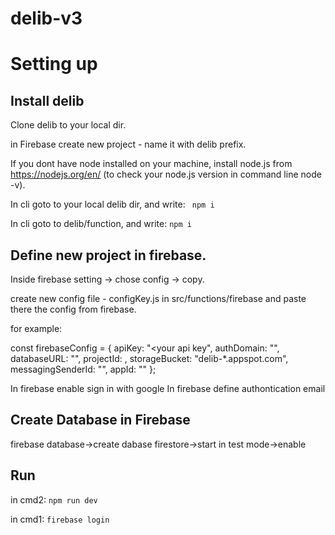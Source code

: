 # delib-v3

# Setting up

## Install delib

Clone delib to your local dir. 

in Firebase create new project - name it with delib prefix.

If you dont have node installed on your machine, install node.js from https://nodejs.org/en/ (to check your node.js version in command line node -v). 

In cli goto to your local delib dir, and write:
``` npm i```

In cli goto to delib/function, and write:
```npm i```

## Define new project in firebase. 
Inside firebase setting -> chose config -> copy. 

create new config file - configKey.js in src/functions/firebase and paste there the config from firebase. 

for example: 

const firebaseConfig = {
  apiKey: "<your api key",
  authDomain: "<your auth amdmin>",
  databaseURL: "<your databse url>",
  projectId: <your name>,
  storageBucket: "delib-*.appspot.com",
  messagingSenderId: "<messanger sende Id>",
  appId: "<app Id>"
};
  
In firebase enable sign in with google 
In firebase define authontication email 
  
## Create Database in Firebase 
firebase database->create dabase firestore->start in test mode->enable

## Run 
in cmd2: ```npm run dev ```

in cmd1: ```firebase login```


